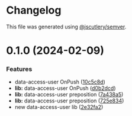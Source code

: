 # Changelog

This file was generated using [@jscutlery/semver](https://github.com/jscutlery/semver).

# 0.1.0 (2024-02-09)


### Features

* data-access-user OnPush ([10c5c8d](https://github.com/xvs32x/ng-mf/commit/10c5c8dd2258488183c457ab2107b18faa5e94d3))
* **lib:** data-access-user OnPush ([d0b2dcd](https://github.com/xvs32x/ng-mf/commit/d0b2dcdb8f4126710773dcf155cf29c4e10e3ee5))
* **lib:** data-access-user preposition ([7a438a5](https://github.com/xvs32x/ng-mf/commit/7a438a57cc2fc0995c9b80d4d57fbea2e6e77fe8))
* **lib:** data-access-user preposition ([725e834](https://github.com/xvs32x/ng-mf/commit/725e834f17811318a4153daf0d918cfd86cfd0ba))
* new data-access-user lib ([2e32fa2](https://github.com/xvs32x/ng-mf/commit/2e32fa274c48bd77827015abf5791e7c47984afd))
